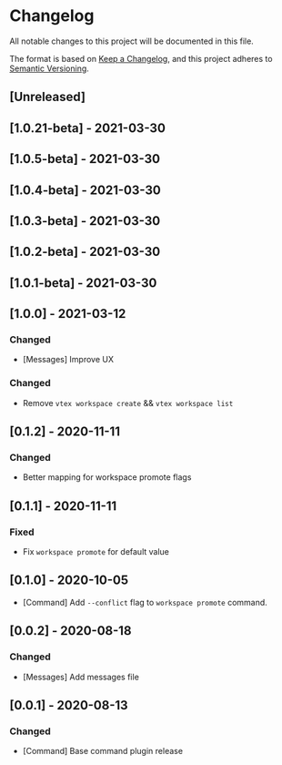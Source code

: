 # Changelog
All notable changes to this project will be documented in this file.

The format is based on [Keep a Changelog](https://keepachangelog.com/en/1.0.0/),
and this project adheres to [Semantic Versioning](https://semver.org/spec/v2.0.0.html).

## [Unreleased]

## [1.0.21-beta] - 2021-03-30

## [1.0.5-beta] - 2021-03-30

## [1.0.4-beta] - 2021-03-30

## [1.0.3-beta] - 2021-03-30

## [1.0.2-beta] - 2021-03-30

## [1.0.1-beta] - 2021-03-30

## [1.0.0] - 2021-03-12

### Changed
- [Messages] Improve UX
### Changed
- Remove `vtex workspace create` && `vtex workspace list`
## [0.1.2] - 2020-11-11
### Changed
- Better mapping for workspace promote flags

## [0.1.1] - 2020-11-11
### Fixed
- Fix `workspace promote` for default value

## [0.1.0] - 2020-10-05
- [Command] Add `--conflict` flag to `workspace promote` command.

## [0.0.2] - 2020-08-18
### Changed
- [Messages] Add messages file

## [0.0.1] - 2020-08-13

### Changed
- [Command] Base command plugin release
